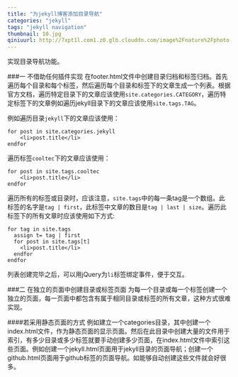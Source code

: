 ```yaml
---
title: "为jekyll博客添加目录导航"
categories: "jekyll"
tags: "jekyll navigation"
thumbnail: 10.jpg
qiniuurl: http://7xpt1l.com1.z0.glb.clouddn.com/image%2Fnature%2Fphoto-1436407886995-41f8f5ee43ad.jpg
---
```

实现目录导航功能。
<!--more-->

###一 不借助任何插件实现
在footer.html文件中创建目录归档和标签归档。首先遍历每个目录和每个标签，然后遍历每个目录和标签下的文章生成一个列表。根据官方文档，遍历特定目录下的文章应该使用`site.categories.CATEGORY`，遍历特定标签下的文章例如遍历jekyll目录下的文章应该使用`site.tags.TAG`。

例如遍历目录`jekyll`下的文章应该使用：

	for post in site.categories.jekyll
		<li>post.title</li>
	endfor

遍历标签`cooltec`下的文章应该使用：

	for post in site.tags.cooltec
		<li>post.title</li>
	endfor

遍历所有的标签或目录时，应该注意，`site.tags`中的每一条tag是一个数组。此标签的名字是`tag | first`，此标签中文章的数目是`tag | last | size`。遍历此标签下的所有文章时应该使用如下方式:

	for tag in site.tags 
      assign t= tag | first
      for post in site.tags[t]
		<li>post.title</li>
      endfor
	endfor

列表创建完毕之后，可以用jQuery为`li`标签绑定事件，便于交互。

###二 在独立的页面中创建目录或标签页面
为每一个目录或每一个标签创建一个独立的页面，每一页面中都包含有属于相同目录或标签的所有文章，这种方式很难实现。

####若采用静态页面的方式
例如建立一个categories目录，其中创建一个index.html文件，作为静态页面的显示页面。然后在此目录中创建大量的文件用于索引，有多少目录或多少标签就要手动创建多少页面，在index.html文件中索引这些页面。例如创建一个jekyll.html页面用于jekyll目录的页面导航；创建一个github.html页面用于github标签的页面导航。如能够自动创建这些文件就会好很多。